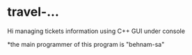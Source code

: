 # travel-...
Hi 
managing tickets information using C++ 
GUI under console 

*the main programmer of this program is "behnam-sa"
